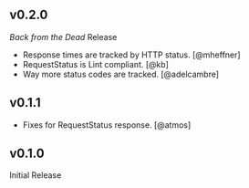 ## v0.2.0

_Back from the Dead_ Release

* Response times are tracked by HTTP status. [@mheffner]
* RequestStatus is Lint compliant.  [@kb]
* Way more status codes are tracked. [@adelcambre]

## v0.1.1

* Fixes for RequestStatus response. [@atmos]

## v0.1.0

Initial Release
